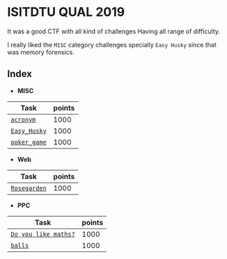 # ISITDTU QUAL 2019

It was a good CTF with all kind of challenges Having all range of difficulty.

I really liked the `MISC` category challenges specially `Easy Husky` since that was memory forensics.


## Index

* __MISC__

| Task                   | points |
|------------------------|--------|
| [`acronym`](Misc/acronym-1000/) | 1000  |
| [`Easy_Husky`](Misc/Easy_Husky-1000/) | 1000|
| [`poker_game`](Misc/poker_game-1000/) | 1000|


* __Web__

| Task                   | points |
|------------------------|--------|
| [`Rosegarden`](web/rosegarden-1000/) | 1000|


* __PPC__

| Task                   | points |
|------------------------|--------|
| [`Do you like maths?`](PPC/Do_you_like_math-1000/) | 1000 |
| [`balls`](PPC/balls-1000/) | 1000 |
